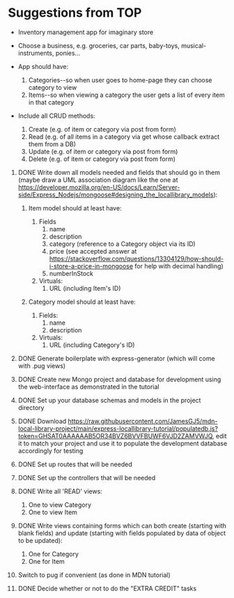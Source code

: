 # Suggestions from TOP

- Inventory management app for imaginary store

- Choose a business, e.g. groceries, car parts, baby-toys, musical-instruments, ponies...

- App should have:
    1. Categories--so when user goes to home-page they can choose category to view
    2. Items--so when viewing a category the user gets a list of every item in that category

- Include all CRUD methods:
    1. Create (e.g. of item or category via post from form)
    2. Read (e.g. of all items in a category via get whose callback extract them from a DB)
    3. Update (e.g. of item or category via post from form)
    4. Delete (e.g. of item or category via post from form)

1. DONE Write down all models needed and fields that should go in them (maybe draw a UML association diagram like the one at https://developer.mozilla.org/en-US/docs/Learn/Server-side/Express_Nodejs/mongoose#designing_the_locallibrary_models):

    1. Item model should at least have:
        1. Fields
            1. name
            2. description
            3. category (reference to a Category object via its ID)
            4. price (see accepted answer at https://stackoverflow.com/questions/13304129/how-should-i-store-a-price-in-mongoose for help with decimal handling)
            5. numberInStock
        2. Virtuals:
            1. URL (including Item's ID)

    2. Category model should at least have:
        1. Fields:
            1. name
            2. description
        2. Virtuals:
            1. URL (including Category's ID)

2. DONE Generate boilerplate with express-generator (which will come with .pug views)

3. DONE Create new Mongo project and database for development using the web-interface as demonstrated in the tutorial

4. DONE Set up your database schemas and models in the project directory

5. DONE Download https://raw.githubusercontent.com/JamesGJ5/mdn-local-library-project/main/express-locallibrary-tutorial/populatedb.js?token=GHSAT0AAAAAAB5OR34BVZ6BVVFBUWF6VJD2ZAMVWJQ, edit it to match your project and use it to populate the development database accordingly for testing

6. DONE Set up routes that will be needed

7. DONE Set up the controllers that will be needed

8. DONE Write all 'READ' views:
    1. One to view Category
    2. One to view Item

9. DONE Write views containing forms which can both create (starting with blank fields) and update (starting with fields populated by data of object to be updated):
    1. One for Category
    2. One for Item
    
10. Switch to pug if convenient (as done in MDN tutorial)

11. DONE Decide whether or not to do the "EXTRA CREDIT" tasks
